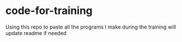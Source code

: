 # code-for-training

Using this repo to paste all the programs I make during the training
will update readme if needed
